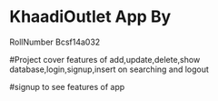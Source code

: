 # KhaadiOutlet App By
RollNumber Bcsf14a032


#Project cover features of add,update,delete,show database,login,signup,insert on searching and logout



#signup to see features of app
